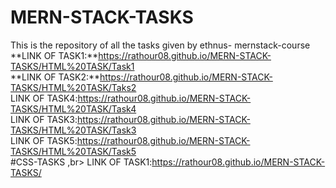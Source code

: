 # MERN-STACK-TASKS
This is the repository of all the tasks given by ethnus- mernstack-course<br>
**LINK OF TASK1:**https://rathour08.github.io/MERN-STACK-TASKS/HTML%20TASK/Task1 <br>
**LINK OF TASK2:**https://rathour08.github.io/MERN-STACK-TASKS/HTML%20TASK/Taks2 <br>
LINK OF TASK4:https://rathour08.github.io/MERN-STACK-TASKS/HTML%20TASK/Task4 <br>
LINK OF TASK3:https://rathour08.github.io/MERN-STACK-TASKS/HTML%20TASK/Task3 <br>
LINK OF TASK5:https://rathour08.github.io/MERN-STACK-TASKS/HTML%20TASK/Task5 <br>
#CSS-TASKS ,br>
LINK OF TASK1:https://rathour08.github.io/MERN-STACK-TASKS/ <br>
